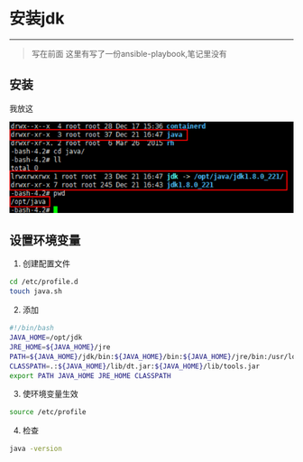 #   安装jdk

---

>   写在前面
>   这里有写了一份ansible-playbook,笔记里没有

##  安装
我放这

![](../images/2021/05/20210506153903.png)

##  设置环境变量
1.  创建配置文件

```bash
cd /etc/profile.d
touch java.sh
```

2.  添加

```bash
#!/bin/bash
JAVA_HOME=/opt/jdk
JRE_HOME=${JAVA_HOME}/jre
PATH=${JAVA_HOME}/jdk/bin:${JAVA_HOME}/bin:${JAVA_HOME}/jre/bin:/usr/local/sbin:/usr/local/bin:/usr/sbin:/usr/bin:/root/bin
CLASSPATH=.:${JAVA_HOME}/lib/dt.jar:${JAVA_HOME}/lib/tools.jar
export PATH JAVA_HOME JRE_HOME CLASSPATH
```

3.  使环境变量生效

```bash
source /etc/profile
```

4.  检查

```bash
java -version
```
